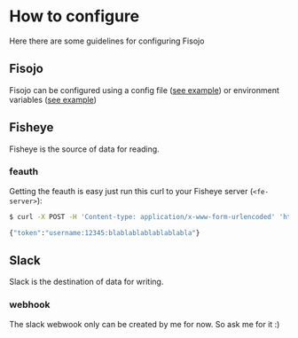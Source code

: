 # How to configure
Here there are some guidelines for configuring Fisojo

## Fisojo
Fisojo can be configured using a config file ([see example](/config.props.example)) or environment variables ([see example](/setenv.sh.example)) 

## Fisheye
Fisheye is the source of data for reading.

### feauth
Getting the feauth is easy just run this curl to your Fisheye server (`<fe-server>`):

```bash
$ curl -X POST -H 'Content-type: application/x-www-form-urlencoded' 'https://<fe-server>/rest-service-fecru/auth/login?userName=<username>&password=<passowrd>'

{"token":"username:12345:blablablablablablabla"}
```

## Slack
Slack is the destination of data for writing. 

### webhook
The slack webwook only can be created by me for now. So ask me for it :)
